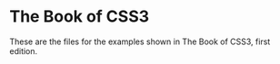 The Book of CSS3
=============

These are the files for the examples shown in The Book of CSS3, first edition.

